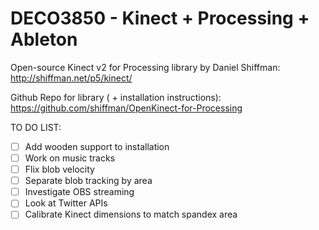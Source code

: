 # DECO3850 - Kinect + Processing + Ableton

Open-source Kinect v2 for Processing library by Daniel Shiffman:
http://shiffman.net/p5/kinect/

Github Repo for library ( + installation instructions):
https://github.com/shiffman/OpenKinect-for-Processing

TO DO LIST:
- [ ] Add wooden support to installation
- [ ] Work on music tracks
- [ ] Flix blob velocity
- [ ] Separate blob tracking by area
- [ ] Investigate OBS streaming
- [ ] Look at Twitter APIs
- [ ] Calibrate Kinect dimensions to match spandex area
